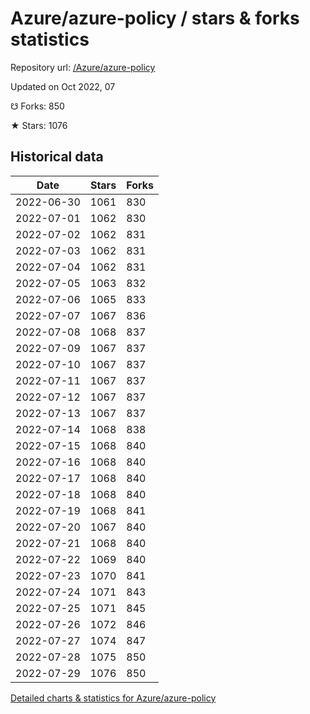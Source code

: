 # Azure/azure-policy / stars & forks statistics

Repository url: [/Azure/azure-policy](https://github.com/Azure/azure-policy)

Updated on Oct 2022, 07

☋ Forks: 850

★ Stars: 1076

## Historical data
| Date | Stars | Forks |
|------|-------|-------|
| 2022-06-30 | 1061 | 830 | 
| 2022-07-01 | 1062 | 830 | 
| 2022-07-02 | 1062 | 831 | 
| 2022-07-03 | 1062 | 831 | 
| 2022-07-04 | 1062 | 831 | 
| 2022-07-05 | 1063 | 832 | 
| 2022-07-06 | 1065 | 833 | 
| 2022-07-07 | 1067 | 836 | 
| 2022-07-08 | 1068 | 837 | 
| 2022-07-09 | 1067 | 837 | 
| 2022-07-10 | 1067 | 837 | 
| 2022-07-11 | 1067 | 837 | 
| 2022-07-12 | 1067 | 837 | 
| 2022-07-13 | 1067 | 837 | 
| 2022-07-14 | 1068 | 838 | 
| 2022-07-15 | 1068 | 840 | 
| 2022-07-16 | 1068 | 840 | 
| 2022-07-17 | 1068 | 840 | 
| 2022-07-18 | 1068 | 840 | 
| 2022-07-19 | 1068 | 841 | 
| 2022-07-20 | 1067 | 840 | 
| 2022-07-21 | 1068 | 840 | 
| 2022-07-22 | 1069 | 840 | 
| 2022-07-23 | 1070 | 841 | 
| 2022-07-24 | 1071 | 843 | 
| 2022-07-25 | 1071 | 845 | 
| 2022-07-26 | 1072 | 846 | 
| 2022-07-27 | 1074 | 847 | 
| 2022-07-28 | 1075 | 850 | 
| 2022-07-29 | 1076 | 850 | 


[Detailed charts & statistics for Azure/azure-policy](https://reviewgithub.com/rep/Azure/azure-policy)
